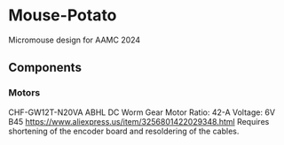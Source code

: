 # Mouse-Potato
Micromouse design for AAMC 2024

## Components
### Motors
CHF-GW12T-N20VA ABHL DC Worm Gear Motor
Ratio: 42-A
Voltage: 6V B45
https://www.aliexpress.us/item/3256801422029348.html
Requires shortening of the encoder board and resoldering of the cables.
